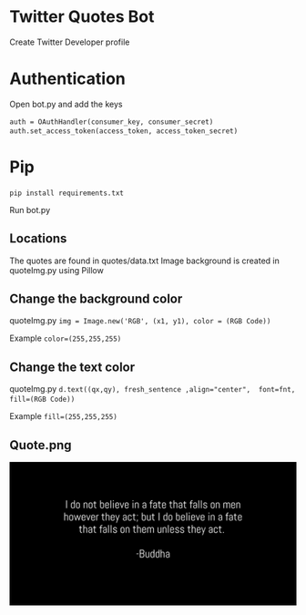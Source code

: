 # Twitter Quotes Bot

Create Twitter Developer profile

# Authentication
Open bot.py and add the keys
```
auth = OAuthHandler(consumer_key, consumer_secret)
auth.set_access_token(access_token, access_token_secret)
```

# Pip
`pip install requirements.txt`

Run bot.py

## Locations
The quotes are found in quotes/data.txt
Image background is created in quoteImg.py using Pillow 

## Change the background color
quoteImg.py
`img = Image.new('RGB', (x1, y1), color = (RGB Code))`

Example `color=(255,255,255)`
## Change the text color
quoteImg.py
`d.text((qx,qy), fresh_sentence ,align="center",  font=fnt, fill=(RGB Code))`

Example `fill=(255,255,255)`

## Quote.png
![Image_with_quote](/images/quote.png)
